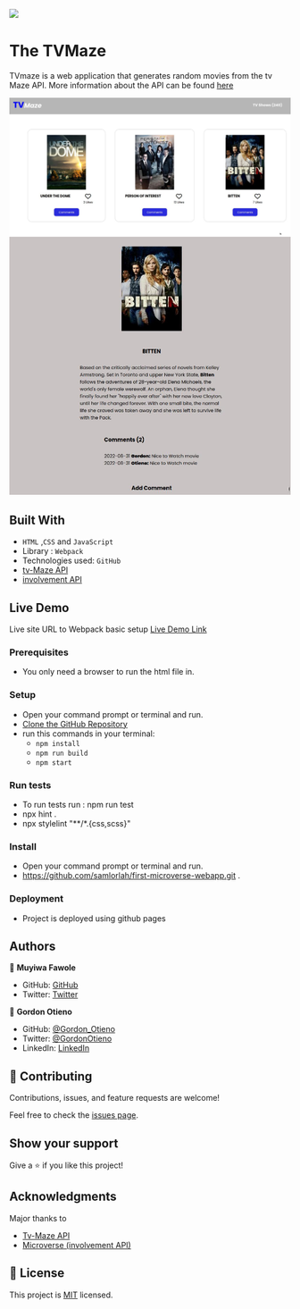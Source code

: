 ![](https://img.shields.io/badge/Microverse-blueviolet)

# The TVMaze
TVmaze is a web application that generates random movies from the tv Maze API. More information about the API can be found [here](https://www.tvmaze.com/api)

![HomePage](./src/assets/home.jpg)
![CommetPage](./src/assets/comment.jpg)

## Built With

- `HTML` ,`CSS` and `JavaScript`
- Library : `Webpack`
- Technologies used: `GitHub`
- [tv-Maze API](https://www.tvmaze.com/api)                                                                                       
- [involvement API](https://www.notion.so/microverse/Involvement-API-869e60b5ad104603aa6db59e08150270)                                                                                                                         

## Live Demo
Live site URL to Webpack basic setup
[Live Demo Link](https://samlorlah.github.io/first-microverse-webapp/)


### Prerequisites

- You only need a browser to run the html file in.

### Setup

- Open your command prompt or terminal and run.
- [Clone the GitHub Repository](https://github.com/samlorlah/first-microverse-webapp.git)
- run this commands in your terminal:
     - `npm install`
     - `npm run build`
     - `npm start`
                                                                                                                                    
### Run tests

- To run tests run : npm run test
- npx hint .
- npx stylelint "**/*.{css,scss}"                                
                                                                                                                               
                                                                                                                                    
### Install

- Open your command prompt or terminal and run.
- https://github.com/samlorlah/first-microverse-webapp.git .

### Deployment

- Project is deployed using github pages

## Authors
👤 **Muyiwa Fawole**

- GitHub: [GitHub](https://github.com/samlorlah)
- Twitter: [Twitter](https://twitter.com/samlorlah)


👤 **Gordon Otieno**

- GitHub: [@Gordon_Otieno ](https://github.com/GordonOtieno)
- Twitter: [@GordonOtieno](https://twitter.com/gordonotieno)
- LinkedIn: [LinkedIn](https://www.linkedin.com/in/gordon-otieno-612b98184/)

## 🤝 Contributing

Contributions, issues, and feature requests are welcome!

Feel free to check the [issues page](https://github.com/samlorlah/first-microverse-webapp/issues).

## Show your support

Give a ⭐️ if you like this project!

## Acknowledgments
Major thanks to 
- [Tv-Maze API](https://www.tvmaze.com/api)                                                                                       
- [Microverse (involvement API)](https://www.notion.so/microverse/Involvement-API-869e60b5ad104603aa6db59e08150270)   


## 📝 License

This project is [MIT](./MIT.md) licensed.
